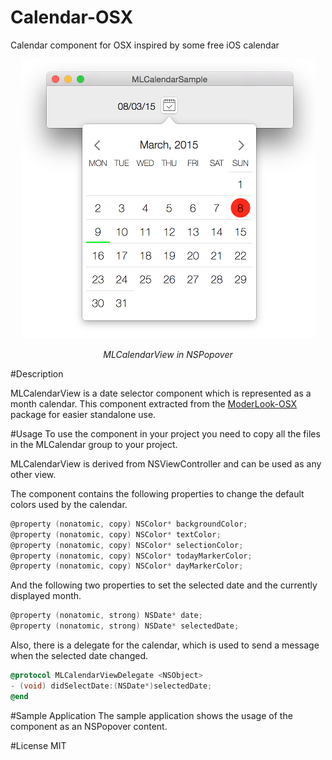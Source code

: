 # Calendar-OSX

Calendar component for OSX inspired by some free iOS calendar
<p align="center">
	<img src="doc/sample.png" alt="Sample">
	<p align="center">
		<em>MLCalendarView in NSPopover</em>
	</p>
</p>

#Description

MLCalendarView is a date selector component which is represented as a month calendar. This component extracted from the [ModerLook-OSX](https://github.com/gyetvan-andras/ModernLook-OSX) package for easier standalone use.

#Usage
To use the component in your project you need to copy all the files in the MLCalendar group to your project.

MLCalendarView is derived from NSViewController and can be used as any other view. 

The component contains the following properties to change the default colors used by the calendar.
```objective-c
@property (nonatomic, copy) NSColor* backgroundColor;
@property (nonatomic, copy) NSColor* textColor;
@property (nonatomic, copy) NSColor* selectionColor;
@property (nonatomic, copy) NSColor* todayMarkerColor;
@property (nonatomic, copy) NSColor* dayMarkerColor;
```
And the following two properties to set the selected date and the currently displayed month.
```objective-c
@property (nonatomic, strong) NSDate* date;
@property (nonatomic, strong) NSDate* selectedDate;
```
Also, there is a delegate for the calendar, which is used to send a message when the selected date changed.
```objective-c
@protocol MLCalendarViewDelegate <NSObject>
- (void) didSelectDate:(NSDate*)selectedDate;
@end
```
#Sample Application
The sample application shows the usage of the component as an NSPopover content.

#License
MIT
